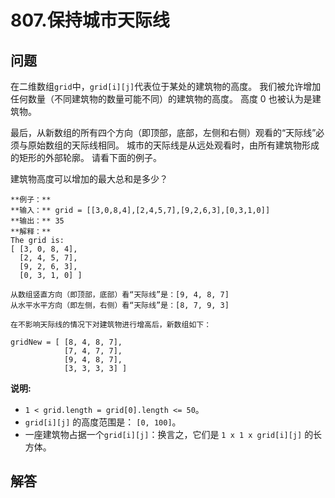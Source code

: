 # 807.保持城市天际线

## 问题

在二维数组`grid`中，`grid[i][j]`代表位于某处的建筑物的高度。 我们被允许增加任何数量（不同建筑物的数量可能不同）的建筑物的高度。 高度 0 也被认为是建筑物。

最后，从新数组的所有四个方向（即顶部，底部，左侧和右侧）观看的“天际线”必须与原始数组的天际线相同。 城市的天际线是从远处观看时，由所有建筑物形成的矩形的外部轮廓。 请看下面的例子。

建筑物高度可以增加的最大总和是多少？

```
**例子：**
**输入：** grid = [[3,0,8,4],[2,4,5,7],[9,2,6,3],[0,3,1,0]]
**输出：** 35
**解释：**
The grid is:
[ [3, 0, 8, 4],
  [2, 4, 5, 7],
  [9, 2, 6, 3],
  [0, 3, 1, 0] ]

从数组竖直方向（即顶部，底部）看“天际线”是：[9, 4, 8, 7]
从水平水平方向（即左侧，右侧）看“天际线”是：[8, 7, 9, 3]

在不影响天际线的情况下对建筑物进行增高后，新数组如下：

gridNew = [ [8, 4, 8, 7],
            [7, 4, 7, 7],
            [9, 4, 8, 7],
            [3, 3, 3, 3] ]

```

**说明:**

* `1 < grid.length = grid[0].length <= 50`。
* `grid[i][j]` 的高度范围是： `[0, 100]`。
* 一座建筑物占据一个`grid[i][j]`：换言之，它们是 `1 x 1 x grid[i][j]` 的长方体。



## 解答

